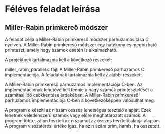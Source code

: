 # Féléves feladat leírása
## Miller-Rabin prímkereő módszer
A feladat célja a Miller-Rabin prímkereső módszer párhuzamosítása C nyelven. A Miller-Rabin prímkereső módszer egy hatékony és megbízható prímteszt, amely nagy számok esetén is alkalmazható.

A projektnek tartalmaznia kell a következő részeket:

miller_rabin_parallel.c fájl: A Miller-Rabin prímkereső párhuzamos C implementációja.
A feladatnak tartalmaznia kell az alábbi részeket:

A Miller-Rabin prímkereső párhuzamos implementációja C-ben. Az implementációnak lehetővé kell tennie a nagy számok prímtesztelését a számítási idő csökkentése érdekében.
A Miller-Rabin prímkereső párhuzamos implementációja C-ben a következőképpen valósulhat meg:

A program elkészíti az n szám összes lehetséges tesztelő alapját. Ezek lehetnek véletlenszerű számok vagy előre meghatározott számok.
A program több szálon teszteli az n számot az összes tesztelő alapja alapján.
A program visszatérési értéke igaz, ha az n szám prím, hamis, ha összetett.

